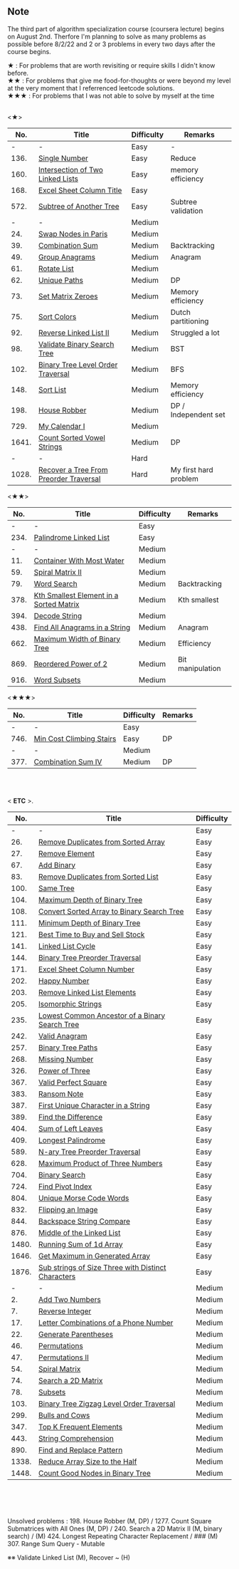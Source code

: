 ## Note

The third part of algorithm specialization course (coursera lecture) begins on August 2nd. Therfore I'm planning to solve as many problems as possible before 8/2/22 and 2 or 3 problems in every two days after the course begins.

<Special marks>
★ : For problems that are worth revisiting or require skills I didn't know before.<br>
★★ : For problems that give me food-for-thoughts or were beyond my level at the very moment that I referrenced leetcode solutions.<br>
★★★ : For problems that I was not able to solve by myself at the time<br><br>


  
<★>
  
| No.  | Title | Difficulty |Remarks |
| ------------- | ------------- | ------------- |------------- |
| -  | -| Easy  |-  |
| 136. | [Single Number](https://github.com/AhnJunYeong0319/LeetcodeChallenge/blob/main/Jun_challenge/(Jun)July_30%2631.ipynb)  | Easy  |Reduce  |
| 160. | [Intersection of Two Linked Lists](https://github.com/AhnJunYeong0319/LeetcodeChallenge/blob/main/Jun_challenge/(Jun)August_07%2608.ipynb)  | Easy  |memory efficiency  |
| 168. | [Excel Sheet Column Title](https://github.com/AhnJunYeong0319/LeetcodeChallenge/blob/main/Jun_challenge/(Jun)July_28%2629.ipynb)  | Easy  |  |
| 572. | [Subtree of Another Tree](https://github.com/AhnJunYeong0319/LeetcodeChallenge/blob/main/Jun_challenge/(Jun)August_29%2630.ipynb)  | Easy  | Subtree validation |
| -  | -| Medium  |
| 24. | [Swap Nodes in Paris](https://github.com/AhnJunYeong0319/LeetcodeChallenge/blob/main/Jun_challenge/(Jun)July_26%2627.ipynb)  | Medium  |  |
| 39. | [Combination Sum](https://github.com/AhnJunYeong0319/LeetcodeChallenge/blob/main/Jun_challenge/(Jun)August_09%2610.ipynb)  | Medium  |Backtracking  |
| 49. | [Group Anagrams](https://github.com/AhnJunYeong0319/LeetcodeChallenge/blob/main/Jun_challenge/(Jun)August_19%2620.ipynb)  | Medium  |Anagram  |
| 61. | [Rotate List](https://github.com/AhnJunYeong0319/LeetcodeChallenge/blob/main/Jun_challenge/(Jun)July_28%2629.ipynb)  |Medium  |  |
| 62. | [Unique Paths](https://github.com/AhnJunYeong0319/LeetcodeChallenge/blob/main/Jun_challenge/(Jun)July_18%2619.ipynb)  | Medium  | DP |
| 73. | [Set Matrix Zeroes](https://github.com/AhnJunYeong0319/LeetcodeChallenge/blob/main/Jun_challenge/(Jun)July_30%2631.ipynb)  | Medium  | Memory efficiency |
| 75. | [Sort Colors](https://github.com/AhnJunYeong0319/LeetcodeChallenge/blob/main/Jun_challenge/(Jun)August_25%2626.ipynb)  | Medium  | Dutch partitioning |
| 92. | [Reverse Linked List II](https://github.com/AhnJunYeong0319/LeetcodeChallenge/blob/main/Jun_challenge/(Jun)July_22%2623.ipynb)  | Medium  | Struggled a lot |
| 98. | [Validate Binary Search Tree](https://github.com/AhnJunYeong0319/LeetcodeChallenge/blob/main/Jun_challenge/(Jun)August_11%2612.ipynb)  | Medium  | BST |
| 102. | [Binary Tree Level Order Traversal](https://github.com/AhnJunYeong0319/LeetcodeChallenge/blob/main/Jun_challenge/(Jun)July_24%2625.ipynb)  | Medium  | BFS  |
| 148. | [Sort List](https://github.com/AhnJunYeong0319/LeetcodeChallenge/blob/main/Jun_challenge/(Jun)August_01%2602.ipynb)  | Medium  |Memory efficiency  |
| 198. | [House Robber](https://github.com/AhnJunYeong0319/LeetcodeChallenge/blob/main/Jun_challenge/(Jun)August_17%2618.ipynb)  | Medium  |DP / Independent set  |
| 729. | [My Calendar I](https://github.com/AhnJunYeong0319/LeetcodeChallenge/blob/main/Jun_challenge/(Jun)August_03%2604.ipynb)  | Medium  |  |
| 1641. | [Count Sorted Vowel Strings](https://github.com/AhnJunYeong0319/LeetcodeChallenge/blob/main/Jun_challenge/(Jun)July_22%2623.ipynb)  | Medium  | DP  |
| -  | -| Hard  |
| 1028. | [Recover a Tree From Preorder Traversal](https://github.com/AhnJunYeong0319/LeetcodeChallenge/blob/main/Jun_challenge/(Jun)July_30%2631.ipynb)  | Hard  |My first hard problem |

<★★>
  
| No.  | Title | Difficulty |Remarks |
| ------------- | ------------- | ------------- | ------------- |
| -  | -| Easy  |
| 234.  | [Palindrome Linked List](https://github.com/AhnJunYeong0319/LeetcodeChallenge/blob/main/Jun_challenge/(Jun)August_25%2626.ipynb)  | Easy  |  |
| -  | -| Medium  |
| 11.  | [Container With Most Water](https://github.com/AhnJunYeong0319/LeetcodeChallenge/blob/main/Jun_challenge/(Jun)August_15%2616.ipynb)  | Medium  |  |
| 59.  | [Spiral Matrix II](https://github.com/AhnJunYeong0319/LeetcodeChallenge/blob/main/Jun_challenge/(Jun)July_22%2623.ipynb)  | Medium  |  |
| 79.  | [Word Search](https://github.com/AhnJunYeong0319/LeetcodeChallenge/blob/main/Jun_challenge/(Jun)August_07%2608.ipynb)  | Medium  |Backtracking  |
| 378.  | [Kth Smallest Element in a Sorted Matrix](https://github.com/AhnJunYeong0319/LeetcodeChallenge/blob/main/Jun_challenge/(Jun)August_03%2604.ipynb)  | Medium  |Kth smallest  |
| 394.  | [Decode String](https://github.com/AhnJunYeong0319/LeetcodeChallenge/blob/main/Jun_challenge/(Jun)July_18%2619.ipynb)  | Medium  |  |
| 438.  | [Find All Anagrams in a String](https://github.com/AhnJunYeong0319/LeetcodeChallenge/blob/main/Jun_challenge/(Jun)July_20%2621.ipynb)  | Medium  | Anagram  |
| 662.  | [Maximum Width of Binary Tree](https://github.com/AhnJunYeong0319/LeetcodeChallenge/blob/main/Jun_challenge/(Jun)August_29%2630.ipynb)  | Medium  | Efficiency  |
| 869.  | [Reordered Power of 2](https://github.com/AhnJunYeong0319/LeetcodeChallenge/blob/main/Jun_challenge/(Jun)August_27%2628.ipynb)  | Medium  | Bit manipulation  |
| 916.  | [Word Subsets](https://github.com/AhnJunYeong0319/LeetcodeChallenge/blob/main/Jun_challenge/(Jun)July_30%2631.ipynb)  | Medium  |  |



<★★★>
  
| No.  | Title | Difficulty |Remarks |
| ------------- | ------------- | ------------- |------------- |
| -  | -| Easy  |
| 746.  | [Min Cost Climbing Stairs](https://github.com/AhnJunYeong0319/LeetcodeChallenge/blob/main/Jun_challenge/(Jun)July_20%2621.ipynb)  | Easy  |DP  |
| -  | -| Medium  |
| 377.  | [Combination Sum IV](https://github.com/AhnJunYeong0319/LeetcodeChallenge/blob/main/Jun_challenge/(Jun)August_05%2606.ipynb)  | Medium  |DP  |

<br><br>  
  
&lt; **ETC** &gt;.
  
| No.  | Title | Difficulty |
| ------------- | ------------- | ------------- |
| -  | -| Easy  |
| 26.  | [Remove Duplicates from Sorted Array](https://github.com/AhnJunYeong0319/LeetcodeChallenge/blob/main/Jun_challenge/(Jun)July_18%2619.ipynb)  | Easy  |
| 27.  | [Remove Element](https://github.com/AhnJunYeong0319/LeetcodeChallenge/blob/main/Jun_challenge/(Jun)August_15%2616.ipynb)  | Easy  |
| 67.  | [Add Binary](https://github.com/AhnJunYeong0319/LeetcodeChallenge/blob/main/Jun_challenge/(Jun)August_11%2612.ipynb)  | Easy  |
| 83.  | [Remove Duplicates from Sorted List](https://github.com/AhnJunYeong0319/LeetcodeChallenge/blob/main/Jun_challenge/(Jun)August_15%2616.ipynb)  | Easy  |
| 100.  | [Same Tree](https://github.com/AhnJunYeong0319/LeetcodeChallenge/blob/main/Jun_challenge/(Jun)August_13%2614.ipynb)  | Easy  |
| 104.  | [Maximum Depth of Binary Tree](https://github.com/AhnJunYeong0319/LeetcodeChallenge/blob/main/Jun_challenge/(Jun)July_26%2627.ipynb)  | Easy  |
| 108.  | [Convert Sorted Array to Binary Search Tree](https://github.com/AhnJunYeong0319/LeetcodeChallenge/blob/main/Jun_challenge/(Jun)August_11%2612.ipynb)  | Easy  |
| 111.  | [Minimum Depth of Binary Tree](https://github.com/AhnJunYeong0319/LeetcodeChallenge/blob/main/Jun_challenge/(Jun)July_26%2627.ipynb)  | Easy  |
| 121.  | [Best Time to Buy and Sell Stock](https://github.com/AhnJunYeong0319/LeetcodeChallenge/blob/main/Jun_challenge/(Jun)July_22%2623.ipynb)  | Easy  |
| 141.  | [Linked List Cycle](https://github.com/AhnJunYeong0319/LeetcodeChallenge/blob/main/Jun_challenge/(Jun)July_18%2619.ipynb)  | Easy  |
| 144.  | [Binary Tree Preorder Traversal](https://github.com/AhnJunYeong0319/LeetcodeChallenge/blob/main/Jun_challenge/(Jun)August_07%2608.ipynb)  | Easy  |
| 171.  | [Excel Sheet Column Number](https://github.com/AhnJunYeong0319/LeetcodeChallenge/blob/main/Jun_challenge/(Jun)July_28%2629.ipynb)  | Easy  |
| 202.  | [Happy Number](https://github.com/AhnJunYeong0319/LeetcodeChallenge/blob/main/Jun_challenge/(Jun)August_09%2610.ipynb)  | Easy  |
| 203.  | [Remove Linked List Elements](https://github.com/AhnJunYeong0319/LeetcodeChallenge/blob/main/Jun_challenge/(Jun)August_17%2618.ipynb)  | Easy  |
| 205.  | [Isomorphic Strings](https://github.com/AhnJunYeong0319/LeetcodeChallenge/blob/main/Jun_challenge/(Jun)July_18%2619.ipynb)  | Easy  |
| 235.  | [Lowest Common Ancestor of a Binary Search Tree](https://github.com/AhnJunYeong0319/LeetcodeChallenge/blob/main/Jun_challenge/(Jun)July_24%2625.ipynb)  | Easy  |
| 242.  | [Valid Anagram](https://github.com/AhnJunYeong0319/LeetcodeChallenge/blob/main/Jun_challenge/(Jun)August_03%2604.ipynb)  | Easy  |
| 257.  | [Binary Tree Paths](https://github.com/AhnJunYeong0319/LeetcodeChallenge/blob/main/Jun_challenge/(Jun)July_24%2625.ipynb)  | Easy  |
| 268.  | [Missing Number](https://github.com/AhnJunYeong0319/LeetcodeChallenge/blob/main/Jun_challenge/(Jun)August_13%2614.ipynb)  | Easy  |
| 326.  | [Power of Three](https://github.com/AhnJunYeong0319/LeetcodeChallenge/blob/main/Jun_challenge/(Jun)August_25%2626.ipynb)  | Easy  |
| 367.  | [Valid Perfect Square](https://github.com/AhnJunYeong0319/LeetcodeChallenge/blob/main/Jun_challenge/(Jun)August_09%2610.ipynb)  | Easy  |
| 383.  | [Ransom Note](https://github.com/AhnJunYeong0319/LeetcodeChallenge/blob/main/Jun_challenge/(Jun)August_27%2628.ipynb)  | Easy  |
| 387.  | [First Unique Character in a String](https://github.com/AhnJunYeong0319/LeetcodeChallenge/blob/main/Jun_challenge/(Jun)August_21%2622.ipynb)  | Easy  |
| 389.  | [Find the Difference](https://github.com/AhnJunYeong0319/LeetcodeChallenge/blob/main/Jun_challenge/(Jun)August_23%2624.ipynb)  | Easy  |
| 404.  | [Sum of Left Leaves](https://github.com/AhnJunYeong0319/LeetcodeChallenge/blob/main/Jun_challenge/(Jun)August_01%2602.ipynb)  | Easy  |
| 409.  | [Longest Palindrome](https://github.com/AhnJunYeong0319/LeetcodeChallenge/blob/main/Jun_challenge/(Jun)July_20%2621.ipynb)  | Easy  |
| 589.  | [N-ary Tree Preorder Traversal](https://github.com/AhnJunYeong0319/LeetcodeChallenge/blob/main/Jun_challenge/(Jun)July_24%2625.ipynb)  | Easy  |
| 628.  | [Maximum Product of Three Numbers](https://github.com/AhnJunYeong0319/LeetcodeChallenge/blob/main/Jun_challenge/(Jun)August_29%2630.ipynb)  | Easy  |
| 704.  | [Binary Search](https://github.com/AhnJunYeong0319/LeetcodeChallenge/blob/main/Jun_challenge/(Jun)July_24%2625.ipynb)  | Easy  |
| 724.  | [Find Pivot Index](https://github.com/AhnJunYeong0319/LeetcodeChallenge/blob/main/Jun_challenge/(Jun)July_18%2619.ipynb)  | Easy  |
| 804.  | [Unique Morse Code Words](https://github.com/AhnJunYeong0319/LeetcodeChallenge/blob/main/Jun_challenge/(Jun)August_19%2620.ipynb)  | Easy  |
| 832.  | [Flipping an Image](https://github.com/AhnJunYeong0319/LeetcodeChallenge/blob/main/Jun_challenge/(Jun)August_05%2606.ipynb)  | Easy  |
| 844.  | [Backspace String Compare](https://github.com/AhnJunYeong0319/LeetcodeChallenge/blob/main/Jun_challenge/(Jun)July_20%2621.ipynb)  | Easy  |
| 876.  | [Middle of the Linked List](https://github.com/AhnJunYeong0319/LeetcodeChallenge/blob/main/Jun_challenge/(Jun)July_26%2627.ipynb)  | Easy  |
| 1480.  | [Running Sum of 1d Array](https://github.com/AhnJunYeong0319/LeetcodeChallenge/blob/main/Jun_challenge/(Jun)July_18%2619.ipynb)  | Easy  |
| 1646.  | [Get Maximum in Generated Array](https://github.com/AhnJunYeong0319/LeetcodeChallenge/blob/main/Jun_challenge/(Jun)July_22%2623.ipynb)  | Easy  |
| 1876.  | [Sub strings of Size Three with Distinct Characters](https://github.com/AhnJunYeong0319/LeetcodeChallenge/blob/main/Jun_challenge/(Jun)August_05%2606.ipynb)  | Easy  |
| -  | -| Medium  |
| 2.  | [Add Two Numbers](https://github.com/AhnJunYeong0319/LeetcodeChallenge/blob/main/Jun_challenge/(Jun)July_20%2621.ipynb)  | Medium  |
| 7.  | [Reverse Integer](https://github.com/AhnJunYeong0319/LeetcodeChallenge/blob/main/Jun_challenge/(Jun)July_20%2621.ipynb)  | Medium  |
| 17.  | [Letter Combinations of a Phone Number](https://github.com/AhnJunYeong0319/LeetcodeChallenge/blob/main/Jun_challenge/(Jun)August_19%2620.ipynb)  | Medium  |
| 22.  | [Generate Parentheses](https://github.com/AhnJunYeong0319/LeetcodeChallenge/blob/main/Jun_challenge/(Jun)August_17%2618.ipynb)  | Medium  |
| 46.  | [Permutations](https://github.com/AhnJunYeong0319/LeetcodeChallenge/blob/main/Jun_challenge/(Jun)August_13%2614.ipynb)  | Medium  |
| 47.  | [Permutations II](https://github.com/AhnJunYeong0319/LeetcodeChallenge/blob/main/Jun_challenge/(Jun)August_23%2624.ipynb)  | Medium  |
| 54.  | [Spiral Matrix](https://github.com/AhnJunYeong0319/LeetcodeChallenge/blob/main/Jun_challenge/(Jun)July_28%2629.ipynb)  | Medium  |
| 74.  | [Search a 2D Matrix](https://github.com/AhnJunYeong0319/LeetcodeChallenge/blob/main/Jun_challenge/(Jun)August_27%2628.ipynb)  | Medium  |
| 78.  | [Subsets](https://github.com/AhnJunYeong0319/LeetcodeChallenge/blob/main/Jun_challenge/(Jun)August_01%2602.ipynb)  | Medium  |
| 103.  | [Binary Tree Zigzag Level Order Traversal](https://github.com/AhnJunYeong0319/LeetcodeChallenge/blob/main/Jun_challenge/(Jun)July_24%2625.ipynb)  | Medium  |
| 299.  | [Bulls and Cows](https://github.com/AhnJunYeong0319/LeetcodeChallenge/blob/main/Jun_challenge/(Jun)July_20%2621.ipynb)  | Medium  |
| 347.  | [Top K Frequent Elements](https://github.com/AhnJunYeong0319/LeetcodeChallenge/blob/main/Jun_challenge/(Jun)August_21%2622.ipynb)  | Medium  |
| 443.  | [String Comprehension](https://github.com/AhnJunYeong0319/LeetcodeChallenge/blob/main/Jun_challenge/(Jun)August_05%2606.ipynb)  | Medium  |
| 890.  | [Find and Replace Pattern](https://github.com/AhnJunYeong0319/LeetcodeChallenge/blob/main/Jun_challenge/(Jun)July_30%2631.ipynb)  | Medium  |
| 1338.  | [Reduce Array Size to the Half](https://github.com/AhnJunYeong0319/LeetcodeChallenge/blob/main/Jun_challenge/(Jun)August_21%2622.ipynb)  | Medium  |
| 1448.  | [Count Good Nodes in Binary Tree](https://github.com/AhnJunYeong0319/LeetcodeChallenge/blob/main/Jun_challenge/(Jun)August_23%2624.ipynb)  | Medium  |

<br><br><br><br>
Unsolved problems : 198. House Robber (M, DP) / 1277. Count Square Submatrices with All Ones (M, DP) / 240. Search a 2D Matrix II (M, binary search) / (M) 424. Longest Repeating Character Replacement / ### (M) 307. Range Sum Query - Mutable

※※ Validate Linked List (M), Recover ~ (H)
